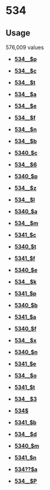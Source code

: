 # 534

## Usage

576,009 values

-   **[534\_\_$p](../../tags/534/534__p-1.md)**  

-   **[534\_\_$c](../../tags/534/534__c-2.md)**  

-   **[534\_\_$t](../../tags/534/534__t-3.md)**  

-   **[534\_\_$a](../../tags/534/534__a-4.md)**  

-   **[534\_\_$e](../../tags/534/534__e-5.md)**  

-   **[534\_\_$f](../../tags/534/534__f-6.md)**  

-   **[534\_\_$n](../../tags/534/534__n-7.md)**  

-   **[534\_\_$b](../../tags/534/534__b-8.md)**  

-   **[5340\_$c](../../tags/534/5340_c-9.md)**  

-   **[534\_\_$6](../../tags/534/534__6-10.md)**  

-   **[5340\_$p](../../tags/534/5340_p-11.md)**  

-   **[534\_\_$z](../../tags/534/534__z-12.md)**  

-   **[534\_\_$l](../../tags/534/534__l-13.md)**  

-   **[5340\_$a](../../tags/534/5340_a-14.md)**  

-   **[534\_\_$m](../../tags/534/534__m-15.md)**  

-   **[5341\_$c](../../tags/534/5341_c-16.md)**  

-   **[5340\_$t](../../tags/534/5340_t-17.md)**  

-   **[5341\_$f](../../tags/534/5341_f-18.md)**  

-   **[5340\_$e](../../tags/534/5340_e-19.md)**  

-   **[534\_\_$k](../../tags/534/534__k-20.md)**  

-   **[5341\_$p](../../tags/534/5341_p-21.md)**  

-   **[5340\_$b](../../tags/534/5340_b-22.md)**  

-   **[5341\_$a](../../tags/534/5341_a-23.md)**  

-   **[5340\_$f](../../tags/534/5340_f-24.md)**  

-   **[534\_\_$x](../../tags/534/534__x-25.md)**  

-   **[5340\_$n](../../tags/534/5340_n-26.md)**  

-   **[5341\_$e](../../tags/534/5341_e-27.md)**  

-   **[534\_\_$o](../../tags/534/534__o-28.md)**  

-   **[5341\_$t](../../tags/534/5341_t-29.md)**  

-   **[534\_\_$3](../../tags/534/534__3-30.md)**  

-   **[534$](../../tags/534/534-31.md)**  

-   **[5341\_$b](../../tags/534/5341_b-32.md)**  

-   **[534\_\_$d](../../tags/534/534__d-33.md)**  

-   **[5340\_$m](../../tags/534/5340_m-34.md)**  

-   **[5341\_$n](../../tags/534/5341_n-35.md)**  

-   **[534??$a](../../tags/534/534__a-36.md)**  

-   **[534\_\_$P](../../tags/534/534__p-37.md)**  


